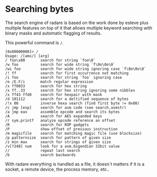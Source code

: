 # Searching bytes

The search engine of radare is based on the work done by esteve plus multiple features on top of it that allows multiple keyword searching with binary masks and automatic flagging of results.

This powerful command is `/`.

    [0x00000000]> /
    Usage: /[amx/] [arg]
    / foo\x00       search for string `foo\0`
    /w foo          search for wide string `f\0o\0o\0`
    /wi foo         search for wide string ignoring case `f\0o\0o\0`
    /! ff           search for first occurrence not matching
    /i foo          search for string `foo` ignoring case
    /e /E.F/i       match regular expression
    /x ff0033       search for hex string
    /x ff..33       search for hex string ignoring some nibbles
    /x ff43 ffd0    search for hexpair with mask
    /d 101112       search for a deltified sequence of bytes
    /!x 00          inverse hexa search (find first byte != 0x00)
    /c jmp [esp]    search for asm code (see search.asmstr)
    /a jmp eax      assemble opcode and search its bytes
    /A              search for AES expanded keys
    /r sym.printf   analyze opcode reference an offset
    /R              search for ROP gadgets
    /P              show offset of previous instruction
    /m magicfile    search for matching magic file (use blocksize)
    /p patternsize  search for pattern of given size
    /z min max      search for strings of given size
    /v[?248] num    look for a asm.bigendian 32bit value
    //              repeat last search
    /b              search backwards


With radare everything is handled as a file, it doesn`t matters if it is a socket, a remote device, the process memory, etc..
